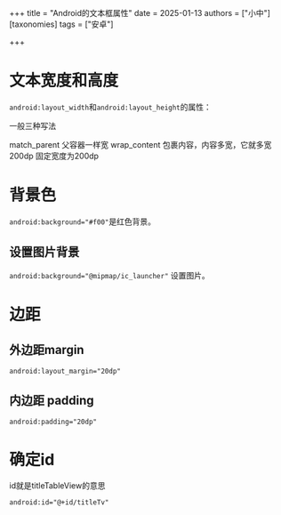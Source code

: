 +++
title = "Android的文本框属性"
date = 2025-01-13
authors = ["小中"]
[taxonomies]
tags = ["安卓"]

+++

# 文本宽度和高度

`android:layout_width`和`android:layout_height`的属性：

一般三种写法

match_parent	父容器一样宽
wrap_content	包裹内容，内容多宽，它就多宽
200dp	固定宽度为200dp

# 背景色

`android:background="#f00"`是红色背景。

## 设置图片背景

`android:background="@mipmap/ic_launcher"` 设置图片。

# 边距

## 外边距margin

`android:layout_margin="20dp"`

## 内边距 padding

`android:padding="20dp"`

# 确定id

id就是titleTableView的意思

`android:id="@+id/titleTv"`

